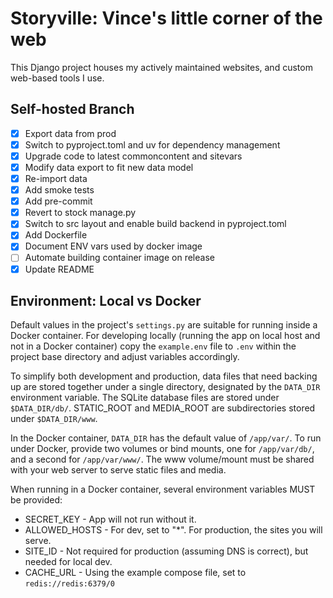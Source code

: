 # Storyville: Vince's little corner of the web

This Django project houses my actively maintained websites, and custom web-based tools I
use.

## Self-hosted Branch

- [x] Export data from prod
- [x] Switch to pyproject.toml and uv for dependency management
- [x] Upgrade code to latest commoncontent and sitevars
- [x] Modify data export to fit new data model
- [x] Re-import data
- [x] Add smoke tests
- [x] Add pre-commit
- [x] Revert to stock manage.py
- [x] Switch to src layout and enable build backend in pyproject.toml
- [x] Add Dockerfile
- [x] Document ENV vars used by docker image
- [ ] Automate building container image on release
- [x] Update README

## Environment: Local vs Docker

Default values in the project's `settings.py` are suitable for running inside a Docker
container. For developing locally (running the app on local host and not in a Docker
container) copy the `example.env` file to `.env` within the project base directory and
adjust variables accordingly.

To simplify both development and production, data files that need backing up are stored
together under a single directory, designated by the `DATA_DIR` environment variable.
The SQLite database files are stored under `$DATA_DIR/db/`. STATIC_ROOT and MEDIA_ROOT
are subdirectories stored under `$DATA_DIR/www`.

In the Docker container, `DATA_DIR` has the default value of `/app/var/`. To run under
Docker, provide two volumes or bind mounts, one for `/app/var/db/`, and a second for
`/app/var/www/`. The www volume/mount must be shared with your web server to serve
static files and media.

When running in a Docker container, several environment variables MUST be provided:

- SECRET_KEY - App will not run without it.
- ALLOWED_HOSTS - For dev, set to "\*". For production, the sites you will serve.
- SITE_ID - Not required for production (assuming DNS is correct), but needed for local
  dev.
- CACHE_URL - Using the example compose file, set to `redis://redis:6379/0`
